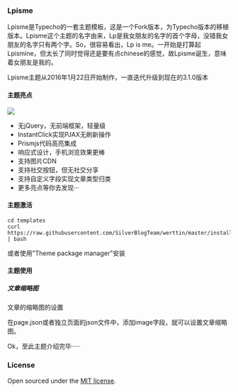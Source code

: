 ### Lpisme

Lpisme是Typecho的一套主题模板，这是一个Fork版本，为Typecho版本的移植版本。Lpisme这个主题的名字由来，Lp是我女朋友的名字的首个字母，没错我女朋友的名字只有两个字。So，很容易看出，Lp is me。一开始是打算起Lpismine，但太长了同时觉得还是要有点chinese的感觉，故Lpisme诞生，意味着女朋友是我的。

Lpisme主题从2016年1月22日开始制作，一直迭代升级到现在的3.1.0版本

#### 主题亮点

![](http://ww4.sinaimg.cn/large/7c98397dgw1f1fj3721ajj20ps0huwhw.jpg)

 - 无jQuery，无前端框架，轻量级
 - InstantClick实现PJAX无刷新操作
 - Prismjs代码高亮集成
 - 响应式设计，手机浏览效果更棒
 - 支持图片CDN
 - 支持社交按钮，但无社交分享
 - 支持自定义字段实现文章类型归类
 - 更多亮点等你去发现···

#### 主题激活
```shell
cd templates
curl https://raw.githubusercontent.com/SilverBlogTeam/werttin/master/install.sh | bash
```
或者使用"Theme package manager"安装

#### 主题使用

##### 文章缩略图

文章的缩略图的设置

在page.json或者独立页面的json文件中，添加image字段，就可以设置文章缩略图。


Ok，至此主题介绍完毕·····

### License

Open sourced under the [MIT license](https://github.com/loozx/lpisme/blob/master/LICENSE.md).

